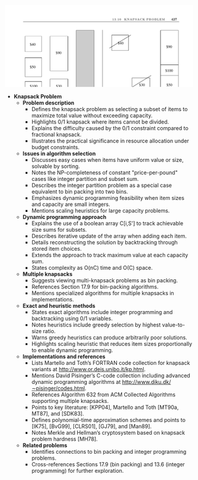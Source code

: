 ![ADM-ch13-knapsack-problem](ADM-ch13-knapsack-problem.best.png)

- **Knapsack Problem**
  - **Problem description**
    - Defines the knapsack problem as selecting a subset of items to maximize total value without exceeding capacity.
    - Highlights 0/1 knapsack where items cannot be divided.
    - Explains the difficulty caused by the 0/1 constraint compared to fractional knapsack.
    - Illustrates the practical significance in resource allocation under budget constraints.
  - **Issues in algorithm selection**
    - Discusses easy cases when items have uniform value or size, solvable by sorting.
    - Notes the NP-completeness of constant "price-per-pound" cases like integer partition and subset sum.
    - Describes the integer partition problem as a special case equivalent to bin packing into two bins.
    - Emphasizes dynamic programming feasibility when item sizes and capacity are small integers.
    - Mentions scaling heuristics for large capacity problems.
  - **Dynamic programming approach**
    - Explains the use of a boolean array C[i,S'] to track achievable size sums for subsets.
    - Describes iterative update of the array when adding each item.
    - Details reconstructing the solution by backtracking through stored item choices.
    - Extends the approach to track maximum value at each capacity sum.
    - States complexity as O(nC) time and O(C) space.
  - **Multiple knapsacks**
    - Suggests viewing multi-knapsack problems as bin packing.
    - References Section 17.9 for bin-packing algorithms.
    - Mentions specialized algorithms for multiple knapsacks in implementations.
  - **Exact and heuristic methods**
    - States exact algorithms include integer programming and backtracking using 0/1 variables.
    - Notes heuristics include greedy selection by highest value-to-size ratio.
    - Warns greedy heuristics can produce arbitrarily poor solutions.
    - Highlights scaling heuristic that reduces item sizes proportionally to enable dynamic programming.
  - **Implementations and references**
    - Lists Martello and Toth’s FORTRAN code collection for knapsack variants at http://www.or.deis.unibo.it/kp.html.
    - Mentions David Pisinger’s C-code collection including advanced dynamic programming algorithms at http://www.diku.dk/∼pisinger/codes.html.
    - References Algorithm 632 from ACM Collected Algorithms supporting multiple knapsacks.
    - Points to key literature: [KPP04], Martello and Toth [MT90a, MT87], and [SDK83].
    - Defines polynomial-time approximation schemes and points to [IK75], [BvG99], [CLRS01], [GJ79], and [Man89].
    - Notes Merkle and Hellman’s cryptosystem based on knapsack problem hardness [MH78].
  - **Related problems**
    - Identifies connections to bin packing and integer programming problems.
    - Cross-references Sections 17.9 (bin packing) and 13.6 (integer programming) for further exploration.
